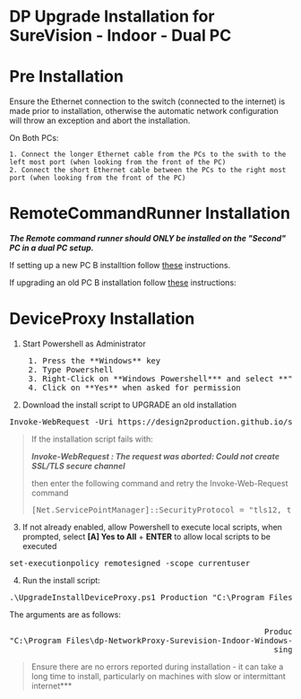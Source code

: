 # DP Upgrade Installation for SureVision - Indoor - Dual PC

# Pre Installation
Ensure the Ethernet connection to the switch (connected to the internet) is made prior to installation, otherwise the automatic network configuration will throw an exception and abort the installation.

On Both PCs:

    1. Connect the longer Ethernet cable from the PCs to the swith to the left most port (when looking from the front of the PC)
    2. Connect the short Ethernet cable between the PCs to the right most port (when looking from the front of the PC)

# RemoteCommandRunner Installation

***The Remote command runner should ONLY be installed on the "Second" PC in a dual PC setup.***

If setting up a new PC B installtion follow [these](https://design2production.github.io/scoop/new-rcr-install-surevision-indoor-pc.html) instructions.

If upgrading an old PC B installation follow [these](https://design2production.github.io/scoop/upgrade-rcr-install-surevision-indoor-pc.html) instructions:

# DeviceProxy Installation

1. Start Powershell as Administrator
<pre>
    1. Press the **Windows** key
    2. Type Powershell
    3. Right-Click on **Windows Powershell*** and select **"Run As Administrator"**
    4. Click on **Yes** when asked for permission
</pre>

2. Download the install script to UPGRADE an old installation
<pre>
Invoke-WebRequest -Uri https://design2production.github.io/scoop/UpgradeInstallDeviceProxy.ps1 -OutFile UpgradeInstallDeviceProxy.ps1
</pre>

> If the installation script fails with:
>
>***Invoke-WebRequest : The request was aborted: Could not create SSL/TLS secure channel***
>
> then enter the following command and retry the Invoke-Web-Request command
>
><pre>[Net.ServicePointManager]::SecurityProtocol = "tls12, tls11, tls"</pre>

3. If not already enabled, allow Powershell to execute local scripts, when prompted, select **[A] Yes to All** + **ENTER** to allow local scripts to be executed
<pre>
set-executionpolicy remotesigned -scope currentuser  
</pre>

4. Run the install script:

<pre>.\UpgradeInstallDeviceProxy.ps1 Production "C:\Program Files\dp-NetworkProxy-SureVision-Indoor-Windows-V1.6" dualPC</pre>

The arguments are as follows:

<pre>
                                                      Production = which server to use: Staging | Production
"C:\Program Files\dp-NetworkProxy-Surevision-Indoor-Windows-V1.6 = old installation folder
                                                        singlePc = InstallationType: singlePC|dualPC
</pre>

> Ensure there are no errors reported during installation - it can take a long time to install, particularly on machines with slow or intermittant internet***